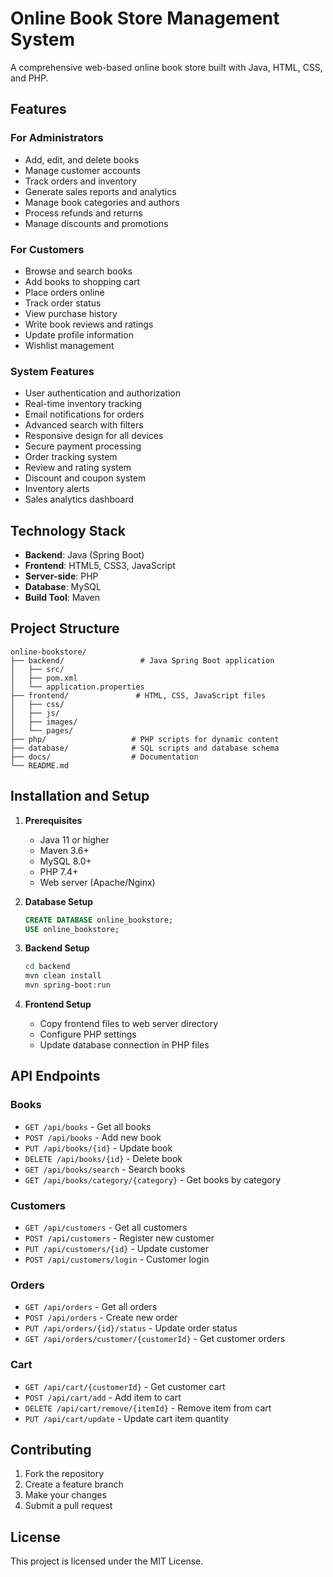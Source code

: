 # Online Book Store Management System

A comprehensive web-based online book store built with Java, HTML, CSS, and PHP.

## Features

### For Administrators
- Add, edit, and delete books
- Manage customer accounts
- Track orders and inventory
- Generate sales reports and analytics
- Manage book categories and authors
- Process refunds and returns
- Manage discounts and promotions

### For Customers
- Browse and search books
- Add books to shopping cart
- Place orders online
- Track order status
- View purchase history
- Write book reviews and ratings
- Update profile information
- Wishlist management

### System Features
- User authentication and authorization
- Real-time inventory tracking
- Email notifications for orders
- Advanced search with filters
- Responsive design for all devices
- Secure payment processing
- Order tracking system
- Review and rating system
- Discount and coupon system
- Inventory alerts
- Sales analytics dashboard

## Technology Stack

- **Backend**: Java (Spring Boot)
- **Frontend**: HTML5, CSS3, JavaScript
- **Server-side**: PHP
- **Database**: MySQL
- **Build Tool**: Maven

## Project Structure

```
online-bookstore/
├── backend/                 # Java Spring Boot application
│   ├── src/
│   ├── pom.xml
│   └── application.properties
├── frontend/               # HTML, CSS, JavaScript files
│   ├── css/
│   ├── js/
│   ├── images/
│   └── pages/
├── php/                   # PHP scripts for dynamic content
├── database/              # SQL scripts and database schema
├── docs/                  # Documentation
└── README.md
```

## Installation and Setup

1. **Prerequisites**
   - Java 11 or higher
   - Maven 3.6+
   - MySQL 8.0+
   - PHP 7.4+
   - Web server (Apache/Nginx)

2. **Database Setup**
   ```sql
   CREATE DATABASE online_bookstore;
   USE online_bookstore;
   ```

3. **Backend Setup**
   ```bash
   cd backend
   mvn clean install
   mvn spring-boot:run
   ```

4. **Frontend Setup**
   - Copy frontend files to web server directory
   - Configure PHP settings
   - Update database connection in PHP files

## API Endpoints

### Books
- `GET /api/books` - Get all books
- `POST /api/books` - Add new book
- `PUT /api/books/{id}` - Update book
- `DELETE /api/books/{id}` - Delete book
- `GET /api/books/search` - Search books
- `GET /api/books/category/{category}` - Get books by category

### Customers
- `GET /api/customers` - Get all customers
- `POST /api/customers` - Register new customer
- `PUT /api/customers/{id}` - Update customer
- `POST /api/customers/login` - Customer login

### Orders
- `GET /api/orders` - Get all orders
- `POST /api/orders` - Create new order
- `PUT /api/orders/{id}/status` - Update order status
- `GET /api/orders/customer/{customerId}` - Get customer orders

### Cart
- `GET /api/cart/{customerId}` - Get customer cart
- `POST /api/cart/add` - Add item to cart
- `DELETE /api/cart/remove/{itemId}` - Remove item from cart
- `PUT /api/cart/update` - Update cart item quantity

## Contributing

1. Fork the repository
2. Create a feature branch
3. Make your changes
4. Submit a pull request

## License

This project is licensed under the MIT License. 